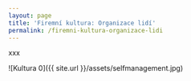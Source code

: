 ```yaml
---
layout: page
title: 'Firemní kultura: Organizace lidí'
permalink: /firemni-kultura-organizace-lidi
---
```


xxx

![Kultura 0]({{ site.url }}/assets/selfmanagement.jpg)
